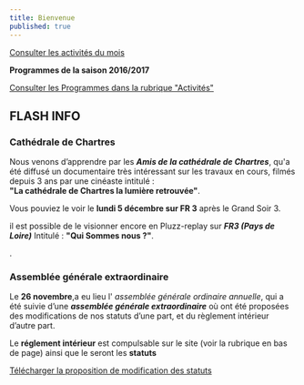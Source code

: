 ```yaml
---
title: Bienvenue
published: true
---
```


<p><a href="/pages/activites-du-mois.html" class="bouton">Consulter les activités du mois</a></p>  

**Programmes de la saison 2016/2017**

[Consulter les Programmes dans la rubrique "Activités"](/pages/activites.html)




## FLASH INFO    

### Cathédrale de Chartres  

Nous venons d’apprendre par les **_Amis de la cathédrale de Chartres_**, qu'a été diffusé un documentaire très intéressant sur les travaux en cours, filmés depuis 3 ans par une cinéaste intitulé :  
**"La cathédrale de Chartres la lumière retrouvée"**.  
 
Vous pouviez le voir le **lundi 5 décembre sur FR 3** après le Grand Soir 3.
 
 il est possible de le visionner encore en Pluzz-replay sur **_FR3 (Pays de Loire)_** Intitulé : **"Qui Sommes nous ?"**.  
 
 .  
 



###  Assemblée générale extraordinaire

Le **26  novembre**,a eu lieu l' _assemblée générale ordinaire annuelle_, qui a été suivie d’une _**assemblée générale extraordinaire**_ où ont été proposées des modifications de nos statuts d’une part, et du règlement intérieur d’autre part.

Le **réglement intérieur** est compulsable sur le site (voir la rubrique en bas de page) ainsi que le seront les **statuts** 

[Télécharger la proposition de modification des statuts](/fichiers/161115-proposition-de-modifications-des-statuts.pdf)
